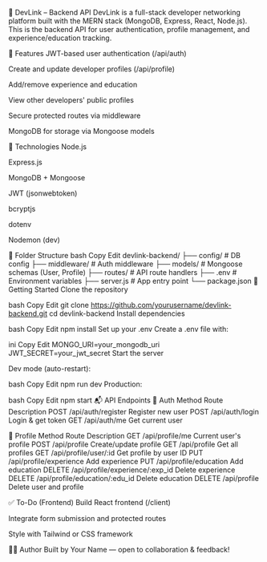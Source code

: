 📘 DevLink – Backend API
DevLink is a full-stack developer networking platform built with the MERN stack (MongoDB, Express, React, Node.js). This is the backend API for user authentication, profile management, and experience/education tracking.

🚀 Features
JWT-based user authentication (/api/auth)

Create and update developer profiles (/api/profile)

Add/remove experience and education

View other developers' public profiles

Secure protected routes via middleware

MongoDB for storage via Mongoose models

🧱 Technologies
Node.js

Express.js

MongoDB + Mongoose

JWT (jsonwebtoken)

bcryptjs

dotenv

Nodemon (dev)

📂 Folder Structure
bash
Copy
Edit
devlink-backend/
├── config/         # DB config
├── middleware/     # Auth middleware
├── models/         # Mongoose schemas (User, Profile)
├── routes/         # API route handlers
├── .env            # Environment variables
├── server.js       # App entry point
└── package.json
🔧 Getting Started
Clone the repository

bash
Copy
Edit
git clone https://github.com/yourusername/devlink-backend.git
cd devlink-backend
Install dependencies

bash
Copy
Edit
npm install
Set up your .env
Create a .env file with:

ini
Copy
Edit
MONGO_URI=your_mongodb_uri
JWT_SECRET=your_jwt_secret
Start the server

Dev mode (auto-restart):

bash
Copy
Edit
npm run dev
Production:

bash
Copy
Edit
npm start
📬 API Endpoints
🔐 Auth
Method	Route	Description
POST	/api/auth/register	Register new user
POST	/api/auth/login	Login & get token
GET	/api/auth/me	Get current user

👤 Profile
Method	Route	Description
GET	/api/profile/me	Current user's profile
POST	/api/profile	Create/update profile
GET	/api/profile	Get all profiles
GET	/api/profile/user/:id	Get profile by user ID
PUT	/api/profile/experience	Add experience
PUT	/api/profile/education	Add education
DELETE	/api/profile/experience/:exp_id	Delete experience
DELETE	/api/profile/education/:edu_id	Delete education
DELETE	/api/profile	Delete user and profile

✅ To-Do (Frontend)
Build React frontend (/client)

Integrate form submission and protected routes

Style with Tailwind or CSS framework

🧑‍💻 Author
Built by Your Name — open to collaboration & feedback!

